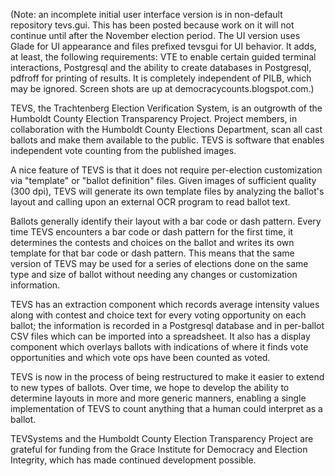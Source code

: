 (Note: an incomplete initial user interface version is in non-default repository tevs.gui.  This has been posted because work on it will not continue until after the November election period.  The UI version uses Glade for UI appearance and files prefixed tevsgui for UI behavior.  It adds, at least, the following requirements: VTE to enable certain guided terminal interactions, Postgresql and the ability to create databases in Postgresql, pdfroff for printing of results.  It is completely independent of PILB, which may be ignored.  Screen shots are up at democracycounts.blogspot.com.)

TEVS, the Trachtenberg Election Verification System, is an outgrowth of the Humboldt County Election Transparency Project.  Project members, in collaboration with the Humboldt County Elections Department, scan all cast ballots and make them available to the public.  TEVS is software that enables independent vote counting from the published images.

A nice feature of TEVS is that it does not require per-election customization via "template" or "ballot definition" files.  Given images of sufficient quality (300 dpi), TEVS will generate its own template files by analyzing the ballot's layout and calling upon an external OCR program to read ballot text.

Ballots generally identify their layout with a bar code or dash pattern.  Every time TEVS encounters a bar code or dash pattern for the first time, it determines the contests and choices on the ballot and writes its own template for that bar code or dash pattern.
This means that the same version of TEVS may be used for a series of elections done on the same type and size of ballot without needing any changes or customization information.

TEVS has an extraction component which records average intensity values along with contest and choice text for every voting opportunity on each ballot; the information is recorded in a Postgresql database and in per-ballot CSV files which can be imported into a spreadsheet.  It also has a display component which overlays ballots with indications of where it finds vote opportunities and which vote ops have been counted as voted.

TEVS is now in the process of being restructured to make it easier to extend to new types of ballots.  Over time, we hope to develop the ability to determine layouts in more and more generic manners, enabling a single implementation of TEVS to count anything that a human could interpret as a ballot.

TEVSystems and the Humboldt County Election Transparency Project are grateful for funding from the Grace Institute for Democracy and Election Integrity, which has made continued development possible.